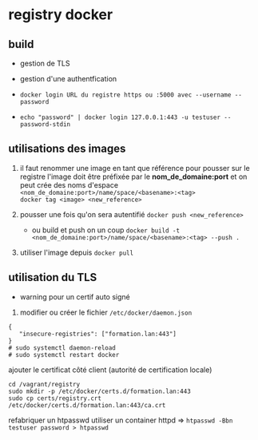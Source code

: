# registry docker

## build

* gestion de TLS
* gestion d'une authentfication

* `docker login URL du registre https ou :5000 avec --username --password`
* `echo "password" | docker login 127.0.0.1:443 -u testuser --password-stdin`

## utilisations des images

1. il faut renommer une image en tant que référence pour pousser sur le registre
   l'image doit être préfixée par le **nom_de_domaine:port** et
   on peut crée des noms d'espace `<nom_de_domaine:port>/name/space/<basename>:<tag>`   
   `docker tag <image> <new_reference>`

2. pousser une fois qu'on sera autentifié
   `docker push <new_reference>`

   * ou build et push on un coup `docker build -t <nom_de_domaine:port>/name/space/<basename>:<tag> --push .`

3. utiliser l'image depuis `docker pull`

## utilisation du TLS

* warning pour un certif auto signé 
1. modifier ou créer le fichier `/etc/docker/daemon.json`

```
{
   "insecure-registries": ["formation.lan:443"]
}
# sudo systemctl daemon-reload
# sudo systemctl restart docker
```

ajouter le certificat côté client (autorité de certification locale)
```
cd /vagrant/registry
sudo mkdir -p /etc/docker/certs.d/formation.lan:443
sudo cp certs/registry.crt /etc/docker/certs.d/formation.lan:443/ca.crt
```

refabriquer un htpasswd utiliser un container httpd => 
`htpasswd -Bbn testuser password > htpasswd`